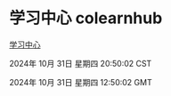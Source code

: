 # 学习中心 colearnhub
[学习中心](http://219.139.197.74:56308/colearnhub/)

2024年 10月 31日 星期四 20:50:02 CST

2024年 10月 31日 星期四 12:50:02 GMT
